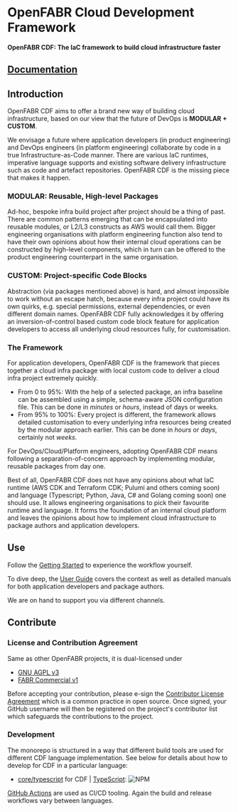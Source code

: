 # OpenFABR Cloud Development Framework

**OpenFABR CDF: The IaC framework to build cloud infrastructure faster**

## [Documentation](https://openfabr.github.io/cdf/)

## Introduction

OpenFABR CDF aims to offer a brand new way of building cloud infrastructure, based on our view that the future of DevOps is **MODULAR + CUSTOM**. 

We envisage a future where application developers (in product engineering) and DevOps engineers (in platform engineering) collaborate by code in a true Infrastructure-as-Code manner. There are various IaC runtimes, imperative language supports and existing software delivery infrastructure such as code and artefact repositories. OpenFABR CDF is the missing piece that makes it happen. 

### MODULAR: Reusable, High-level Packages

Ad-hoc, bespoke infra build project after project should be a thing of past. There are common patterns emerging that can be encapsulated into reusable modules, or L2/L3 constructs as AWS would call them. Bigger engineering organisations with platform engineering function also tend to have their own opinions about how their internal cloud operations can be constructed by high-level components, which in turn can be offered to the product engineering counterpart in the same organisation.  

### CUSTOM: Project-specific Code Blocks

Abstraction (via packages mentioned above) is hard, and almost impossible to work without an escape hatch, because every infra project could have its own quirks, e.g. special permissions, external dependencies, or even different domain names. OpenFABR CDF fully acknowledges it by offering an inversion-of-control based custom code block feature for application developers to access all underlying cloud resources fully, for customisation.  

### The Framework

For application developers, OpenFABR CDF is the framework that pieces together a cloud infra package with local custom code to deliver a cloud infra project extremely quickly. 

- From 0 to 95%: With the help of a selected package, an infra baseline can be assembled using a simple, schema-aware JSON configuration file. This can be done in *minutes* or *hours*, instead of days or weeks.
- From 95% to 100%: Every project is different, the framework allows detailed customisation to every underlying infra resources being created by the modular approach earlier. This can be done in *hours* or *days*, certainly not *weeks*.

For DevOps/Cloud/Platform engineers, adopting OpenFABR CDF means following a separation-of-concern approach by implementing modular, reusable packages from day one. 

Best of all, OpenFABR CDF does not have any opinions about what IaC runtime (AWS CDK and Terraform CDK; Pulumi and others coming soon) and language (Typescript; Python, Java, C# and Golang coming soon) one should use. It allows engineering organisations to pick their favourite runtime and language. It forms the foundation of an internal cloud platform and leaves the opinions about how to implement cloud infrastructure to package authors and application developers.

## Use

Follow the [Getting Started](./docs/get-started/quick-start.md) to experience the workflow yourself.

To dive deep, the [User Guide](./docs/user-guide/overview.md) covers the context as well as detailed manuals for both application developers and package authors. 

We are on hand to support you via different channels.

## Contribute

### License and Contribution Agreement

Same as other OpenFABR projects, it is dual-licensed under 
- [GNU AGPL v3](https://www.gnu.org/licenses/agpl-3.0.en.html)
- [FABR Commercial v1](https://fabrhq.com/license/commercial-v1)

Before accepting your contribution, please e-sign the [Contributor License Agreement](https://open.fabrhq.com/cla) which is a common practice in open source. Once signed, your GitHub username will then be registered on the project's contributor list which safeguards the contributions to the project.

### Development

The monorepo is structured in a way that different build tools are used for different CDF language implementation. See below for details about how to develop for CDF in a particular language:

- [core/typescript](./core/typescript/README.md) for CDF | [TypeScript](https://www.typescriptlang.org/): ![NPM](https://img.shields.io/npm/v/@openfabr/cdf)


[GitHub Actions](https://docs.github.com/en/actions) are used as CI/CD tooling. Again the build and release workflows vary between languages. 
